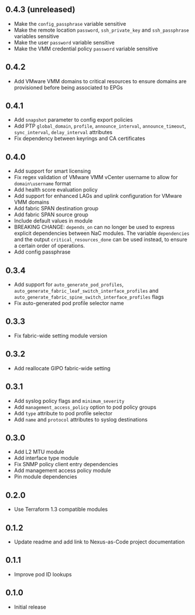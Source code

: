 ## 0.4.3 (unreleased)

- Make the `config_passphrase` variable sensitive
- Make the remote location `password`, `ssh_private_key` and `ssh_passphrase` variables sensitive
- Make the user `password` variable sensitive
- Make the VMM credential policy `password` variable sensitive

## 0.4.2

- Add VMware VMM domains to critical resources to ensure domains are provisioned before being associated to EPGs

## 0.4.1

- Add `snapshot` parameter to config export policies
- Add PTP `global_domain`, `profile`, `announce_interval`, `announce_timeout`, `sync_interval`, `delay_interval` attributes
- Fix dependency between keyrings and CA certificates

## 0.4.0

- Add support for smart licensing
- Fix regex validation of VMware VMM vCenter username to allow for `domain\username` format
- Add health score evaluation policy
- Add support for enhanced LAGs and uplink configuration for VMware VMM domains
- Add fabric SPAN destination group
- Add fabric SPAN source group
- Include default values in module
- BREAKING CHANGE: `depends_on` can no longer be used to express explicit dependencies between NaC modules. The variable `dependencies` and the output `critical_resources_done` can be used instead, to ensure a certain order of operations.
- Add config passphrase

## 0.3.4

- Add support for `auto_generate_pod_profiles`, `auto_generate_fabric_leaf_switch_interface_profiles` and `auto_generate_fabric_spine_switch_interface_profiles` flags
- Fix auto-generated pod profile selector name

## 0.3.3

- Fix fabric-wide setting module version

## 0.3.2

- Add reallocate GIPO fabric-wide setting

## 0.3.1

- Add syslog policy flags and `minimum_severity`
- Add `management_access_policy` option to pod policy groups
- Add `type` attribute to pod profile selector
- Add `name` and `protocol` attributes to syslog destinations

## 0.3.0

- Add L2 MTU module
- Add interface type module
- Fix SNMP policy client entry dependencies
- Add management access policy module
- Pin module dependencies

## 0.2.0

- Use Terraform 1.3 compatible modules

## 0.1.2

- Update readme and add link to Nexus-as-Code project documentation

## 0.1.1

- Improve pod ID lookups

## 0.1.0

- Initial release
